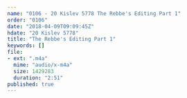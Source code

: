 ```yaml
---
name: "0106 - 20 Kislev 5778 The Rebbe's Editing Part 1"
order: "0106"
date: "2018-04-09T09:09:45Z"
hdate: "20 Kislev 5778"
title: "The Rebbe's Editing Part 1"
keywords: []
file:
- ext: ".m4a"
  mime: "audio/x-m4a"
  size: 1429283
  duration: "2:51"
published: true
---
```


